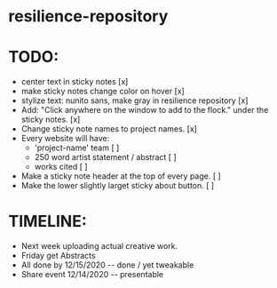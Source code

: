 # resilience-repository

TODO:
=====

- center text in sticky notes [x]
- make sticky notes change color on hover [x]
- stylize text: nunito sans, make gray in resilience repository [x]
- Add: "Click anywhere on the window to add to the flock." under the sticky notes. [x]
- Change sticky note names to project names. [x]
- Every website will have:
	- 'project-name' team [ ]
	- 250 word artist statement / abstract [ ]
	- works cited [ ]
- Make a sticky note header at the top of every page. [ ]
- Make the lower slightly larget sticky about button. [ ]

TIMELINE:
=========

- Next week uploading actual creative work.
- Friday get Abstracts
- All done by 12/15/2020 -- done / yet tweakable
- Share event 12/14/2020 -- presentable 
